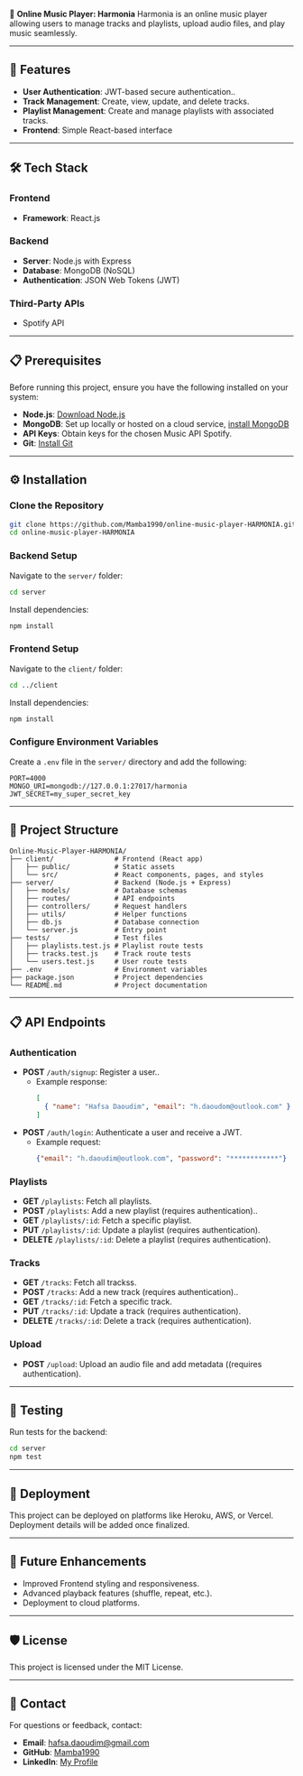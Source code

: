 🎵 **Online Music Player: Harmonia**
Harmonia is an online music player allowing users to manage tracks and playlists, upload audio files, and play music seamlessly.

---

## 🚀 Features
- **User Authentication**: JWT-based secure authentication..
- **Track Management**: Create, view, update, and delete tracks.
- **Playlist Management**: Create and manage playlists with associated tracks.
- **Frontend**: Simple React-based interface

---

## 🛠️ Tech Stack

### Frontend
- **Framework**: React.js

### Backend
- **Server**: Node.js with Express
- **Database**: MongoDB (NoSQL)
- **Authentication**: JSON Web Tokens (JWT)

### Third-Party APIs
- Spotify API

---

## 📋 Prerequisites
Before running this project, ensure you have the following installed on your system:
- **Node.js**: [Download Node.js](https://nodejs.org/)
- **MongoDB**: Set up locally or hosted on a cloud service, [install MongoDB](https://www.mongodb.com/try/download/community)
- **API Keys**: Obtain keys for the chosen Music API Spotify.
- **Git**: [Install Git](https://git-scm.com/)

---

## ⚙️ Installation

### Clone the Repository
```bash
git clone https://github.com/Mamba1990/online-music-player-HARMONIA.git
cd online-music-player-HARMONIA
```

### Backend Setup
Navigate to the `server/` folder:
```bash
cd server
```
Install dependencies:
```bash
npm install
```

### Frontend Setup
Navigate to the `client/` folder:
```bash
cd ../client
```
Install dependencies:
```bash
npm install
```

### Configure Environment Variables
Create a `.env` file in the `server/` directory and add the following:
```env
PORT=4000
MONGO_URI=mongodb://127.0.0.1:27017/harmonia
JWT_SECRET=my_super_secret_key
```

---

## 📂 Project Structure
```
Online-Music-Player-HARMONIA/
├── client/               # Frontend (React app)
│   ├── public/           # Static assets
│   └── src/              # React components, pages, and styles
├── server/               # Backend (Node.js + Express)
│   ├── models/           # Database schemas
│   ├── routes/           # API endpoints
│   ├── controllers/      # Request handlers
│   ├── utils/            # Helper functions
│   ├── db.js             # Database connection
│   └── server.js         # Entry point
├── tests/                # Test files
│   ├── playlists.test.js # Playlist route tests
│   ├── tracks.test.js    # Track route tests
│   └── users.test.js     # User route tests
├── .env                  # Environment variables
├── package.json          # Project dependencies
└── README.md             # Project documentation
```

---

## 📋 API Endpoints

### **Authentication**
- **POST** `/auth/signup`: Register a user..
  - Example response:
    ```json
    [
      { "name": "Hafsa Daoudim", "email": "h.daoudom@outlook.com" }
    ]
    ```
- **POST** `/auth/login`: Authenticate a user and receive a JWT.
  - Example request:
    ```json
    {"email": "h.daoudim@outlook.com", "password": "************"}
    ```

### **Playlists**
- **GET** `/playlists`: Fetch all playlists.
- **POST** `/playlists`: Add a new playlist (requires authentication)..
- **GET** `/playlists/:id`: Fetch a specific playlist.
- **PUT** `/playlists/:id`: Update a playlist (requires authentication).
- **DELETE** `/playlists/:id`: Delete a playlist (requires authentication).

### **Tracks**
- **GET** `/tracks`: Fetch all trackss.
- **POST** `/tracks`: Add a new track (requires authentication)..
- **GET** `/tracks/:id`: Fetch a specific track.
- **PUT** `/tracks/:id`: Update a track (requires authentication).
- **DELETE** `/tracks/:id`: Delete a track (requires authentication).

### **Upload**
- **POST** `/upload`: Upload an audio file and add metadata ((requires authentication).

---

## 🧪 Testing

Run tests for the backend:
```bash
cd server
npm test
```

---

## 🚀 Deployment
This project can be deployed on platforms like Heroku, AWS, or Vercel. Deployment details will be added once finalized.

---

## 🚀 Future Enhancements
- Improved Frontend styling and responsiveness.
- Advanced playback features (shuffle, repeat, etc.).
- Deployment to cloud platforms.

---

## 🛡️ License
This project is licensed under the MIT License.

---

## 📧 Contact
For questions or feedback, contact:
- **Email**: hafsa.daoudim@gmail.com
- **GitHub**: [Mamba1990](https://github.com/Mamba1990)
- **LinkedIn**: [My Profile](#)

